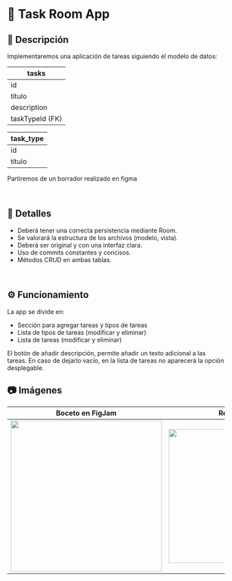 # 📲 Task Room App
## 📝 Descripción
Implementaremos una aplicación de tareas siguiendo el modelo de datos:


|tasks	| 	                
|---|
|id	|
|título	|
|description|	 
|taskTypeId (FK) |	 


 |task_type	| 	
|---|
|id	|
|título	|

Partiremos de un borrador realizado en figma


<br>

## 📂 Detalles
- Deberá tener una correcta persistencia mediante Room.
- Se valorará la estructura de los archivos (modelo, vista).
- Deberá ser original y con una interfaz clara.
- Uso de commits constantes y concisos.
- Métodos CRUD en ambas tablas.

<br>

## ⚙️ Funcionamiento
La app se divide en:
- Sección para agregar tareas y tipos de tareas
- Lista de tipos de tareas (modificar y eliminar)
- Lista de tareas (modificar y eliminar)

El botón de añadir descripción, permite añadir un texto adicional a las tareas. En caso de dejarlo vacío, en la lista de tareas no aparecerá la opción desplegable.

## 📷 Imágenes
| Boceto en FigJam | Resultado |
| -------------- | --------------- |
| <img width="350" src="https://github.com/user-attachments/assets/b9be576e-597e-4c22-b509-42d6f1cb1f62"> | <img width="310" src="https://github.com/user-attachments/assets/b1df4915-210c-4bf3-966e-8650f269a6f3"> |
